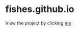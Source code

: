 # fishes.github.io
View the project by clicking [me](https://ethantheserver.github.io/fishes.github.io/)
